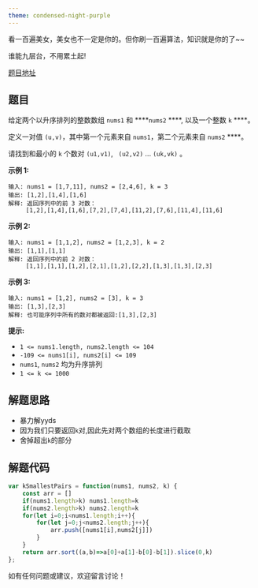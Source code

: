 ```yaml
---
theme: condensed-night-purple
---
```


看一百遍美女，美女也不一定是你的。但你刷一百遍算法，知识就是你的了~~

谁能九层台，不用累土起!

[题目地址](https://leetcode-cn.com/problems/find-k-pairs-with-smallest-sums/)

<!-- more -->


## 题目

给定两个以升序排列的整数数组 `nums1` 和 ****`nums2` ****, 以及一个整数 `k` ****。

定义一对值 `(u,v)`，其中第一个元素来自 `nums1`，第二个元素来自 `nums2` ****。

请找到和最小的 `k` 个数对 `(u1,v1)`, `  (u2,v2) ` ... `(uk,vk)` 。

**示例 1:**

```
输入: nums1 = [1,7,11], nums2 = [2,4,6], k = 3
输出: [1,2],[1,4],[1,6]
解释: 返回序列中的前 3 对数：
     [1,2],[1,4],[1,6],[7,2],[7,4],[11,2],[7,6],[11,4],[11,6]
```

**示例 2:**

```
输入: nums1 = [1,1,2], nums2 = [1,2,3], k = 2
输出: [1,1],[1,1]
解释: 返回序列中的前 2 对数：
     [1,1],[1,1],[1,2],[2,1],[1,2],[2,2],[1,3],[1,3],[2,3]
```

**示例 3:**

```
输入: nums1 = [1,2], nums2 = [3], k = 3 
输出: [1,3],[2,3]
解释: 也可能序列中所有的数对都被返回:[1,3],[2,3]
```

**提示:**

-   `1 <= nums1.length, nums2.length <= 104`
-   `-109 <= nums1[i], nums2[i] <= 109`
-   `nums1`, `nums2` 均为升序排列
-   `1 <= k <= 1000`

## 解题思路

- 暴力解yyds
- 因为我们只要返回`k`对,因此先对两个数组的长度进行截取
- 舍掉超出`k`的部分

## 解题代码

```js
var kSmallestPairs = function(nums1, nums2, k) {
    const arr = []
    if(nums1.length>k) nums1.length=k
    if(nums2.length>k) nums2.length=k
    for(let i=0;i<nums1.length;i++){
        for(let j=0;j<nums2.length;j++){
            arr.push([nums1[i],nums2[j]])
        }
    }
    return arr.sort((a,b)=>a[0]+a[1]-b[0]-b[1]).slice(0,k)
};
```
如有任何问题或建议，欢迎留言讨论！